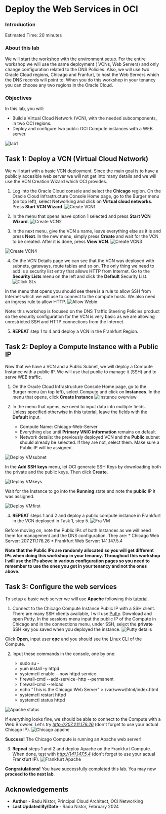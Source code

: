 # Deploy the Web Services in OCI

### Introduction

Estimated Time: 20 minutes

### About this lab

We will start the workshop with the environment setup. For the entire workshop we will use the same deployment ( VCNs, Web Servers) and only change configuration related to the DNS Policies. Also, we will use two Oracle Cloud regions, Chicago and Franfurt, to host the Web Servers which the DNS records will point to. When you do this workshop in your tenancy you can choose any two regions in the Oracle Cloud.

### Objectives

In this lab, you will:

* Build a Virtual Cloud Network (VCN), with the needed subcomponents, in two OCI regions.
* Deploy and configure two public OCI Compute instances with a WEB server.

![lab1](images/lab1.png)

## Task 1: Deploy a VCN (Virtual Cloud Network) 

We will start with a basic VCN deployment. Since the main goal is to have a publicly accesible web server we will not get into many details and we will use the VCN Creation Wizard which OCI provides.  

1. Log into the Oracle Cloud console and select the **Chicago** region. On the Oracle Cloud Infrastructure Console Home page, go to the Burger menu (on top left), select Networking and click on **Virtual cloud networks**. Press **Start VCN Wizard**.
  ![Create VCN1](images/createvcn1.png)

2. In the menu that opens leave option 1 selected and press **Start VCN Wizard**.
  ![Create VCN2](images/createvcn2.png)

3. In the next menu, give the VCN a name, leave everything else as it is and press **Next**. In the new menu, simply press **Create** and wait for the VCN to be created. After it is done, press **View VCN**.
  ![Create VCN3](images/createvcn3.png)

  ![Create VCN4](images/createvcn4.png)

4. On the VCN Details page we can see that the VCN was deployed with subnets, gateways, route tables and so on. The only thing we need to add is a security list entry that allows HTTP from Internet. Go to the **Security Lists** menu on the left and click the **Default** Security List.
  ![Click SLs](images/clicksls.png)

  In the menu that opens you should see there is a rule to allow SSH from Internet which we will use to connect to the compute hosts. We also need an ingress rule to allow HTTP. 
  ![Allow Webin](images/allowwebin.png)

Note: this workshop is focused on the DNS Traffic Steering Policies product so the security configuration for the VCN is very basic as we are allowing unrestricted SSH and HTTP connections from the Internet. 

5. **REPEAT** step 1 to 4 and deploy a VCN in the Frankfurt Region.

## Task 2: Deploy a Compute Instance with a Public IP

  Now that we have a VCN and a Public Subnet, we will deploy a Compute Instance with a public IP. We will use that public to manage it (SSH) and to serve WEB traffic.

1. On the Oracle Cloud Infrastructure Console Home page, go to the Burger menu (on top left), select Compute and click on **Instances**. In the menu that opens, click **Create Instance**
  ![Instance overview](images/createinstance1.png)

2. In the menu that opens, we need to input data into multiple fields. Unless specified otherwise in this tutorial, leave the fields with the **Default** input.

    * Compute Name: Chicago-Web-Server
    * Everything else until **Primary VNIC information** remains on default
    * Network details: the previously deployed VCN and the **Public** subnet should already be selected. If they are not, select them. Make sure a Public IP will be assigned.

  ![Deploy VMsubnet](images/createinstance2.png)

  In the **Add SSH keys** menu, let OCI generate SSH Keys by downloading both the private and the public keys. Then click **Create**.

  ![Deploy VMkeys](images/createinstance3.png)

  Wait for the Instance to go into the **Running** state and note the **public** IP it was assigned.

  ![Deploy VMfirst](images/createinstance4.png)

4. **REPEAT** steps 1 and 2 and deploy a public compute instance in Frankfurt in the VCN deployed in Task 1, step 5.
  ![Fra VM](images/createinstance5.png)

  Before moving on, note the Public IPs of both Instances as we will need them for management and the DNS configuration. They are:
    * Chicago Web Server: 207.211.176.26
    * Frankfurt Web Server: 141.147.5.4

  **Note that the Public IPs are randomly allocated so you will get different IPs when doing this workshop in your tenancy. Throughout this workshop I will use the IPs above in various configuration pages so you need to remember to use the ones you got in your tenancy and not the ones above.**

## Task 3: Configure the web services

  To setup a basic web server we will use **Apache** following this [tutorial](https://docs.oracle.com/en/learn/apache-install/#introduction).

1. Connect to the Chicago Compute Instance Public IP with a SSH client. There are many SSH clients available, I will use [Putty](https://www.chiark.greenend.org.uk/~sgtatham/putty/). Download and open Putty. In the sessions menu input the public IP of the Compute in Chicago and in the connections menu, under SSH, select the **private** SSH key you saved when you deployed the instance. 
   ![Putty details](images/putty.png)

  Click **Open**, input user **opc** and you should see the Linux CLI of the Compute.

2. Input these commands in the console, one by one:

    * sudo su -
    * yum install -y httpd
    * systemctl enable --now httpd.service
    * firewall-cmd --add-service=http --permanent
    * firewall-cmd --reload
    * echo "<head><title>Sample Web Page</title></head><body>This is the Chicago Web Server</body></html>" > /var/www/html/index.html
    * systemctl restart httpd
    * systemctl status httpd

  ![Apache status](images/apache.png)

  If everything looks fine, we should be able to connect to the Compute with a Web Browser. Let's try *http://207.211.176.26* (don't forget to use your actual Chicago IP). 
  ![Chicago apache](images/apache_chicago.png)

  **Success!** The Chicago Compute is running an Apache web server!
 
3. **Repeat** steps 1 and 2 and deploy Apache on the Frankfurt Compute. When done, test with *http://141.147.5.4* (don't forget to use your actual Frankfurt IP). 
  ![Frankfurt Apache](images/apache_fra.png)

**Congratulations!** You have successfully  completed this lab. You may now **proceed to the next lab**.

## Acknowledgements

* **Author** - Radu Nistor, Principal Cloud Architect, OCI Networking
* **Last Updated By/Date** - Radu Nistor, February 2024
